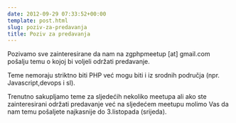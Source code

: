 ```yaml
---
date: 2012-09-29 07:33:52+00:00
template: post.html
slug: poziv-za-predavanja
title: Poziv za predavanja
---
```


Pozivamo sve zainteresirane da nam na zgphpmeetup [at] gmail.com pošalju temu o kojoj bi voljeli održati predavanje.

Teme nemoraju striktno biti PHP već mogu biti i iz srodnih područja (npr. Javascript,devops i sl).

Trenutno sakupljamo teme za sljedećih nekoliko meetupa ali ako ste zainteresirani održati predavanje već na sljedećem meetupu molimo Vas da nam temu pošaljete najkasnije do 3.listopada (srijeda).
